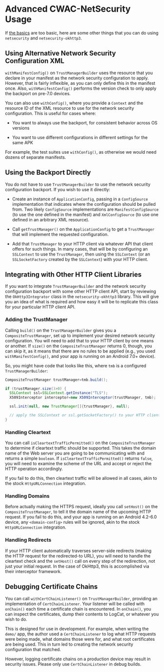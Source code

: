 # Advanced CWAC-NetSecurity Usage

If [the basics](https://github.com/commonsguy/cwac-netsecurity#basic-usage)
are too basic, here are some other things that you can do using
`netsecurity` and `netsecurity-okhttp3`.

## Using Alternative Network Security Configuration XML

`withManifestConfig()` on `TrustManagerBuilder` uses the resource
that you declare in your manifest as the network security configuration
to apply. However, that is fairly inflexible, as you can only define
this in the manifest once. Also, `withManifestConfig()` performs the
version check to only apply the backport on pre-7.0 devices.

You can also use `withConfig()`, where you provide a `Context` and the resource ID
of the XML resource to use for the network security configuration.
This is useful for cases where:

- You want to always use the backport, for consistent behavior across
OS versions

- You want to use different configurations in different settings
for the same APK

For example, the test suites use `withConfig()`, as otherwise we would
need dozens of separate manifests.

## Using the Backport Directly

You do not have to use `TrustManagerBuilder` to use the network security
configuration backport. If you wish to use it directly:

- Create an instance of `ApplicationConfig`, passing in a `ConfigSource`
implementation that indicates where the configuration should be pulled
from. Two likely `ConfigSource` implementations are `ManifestConfigSource`
(to use the one defined in the manifest) and `XmlConfigSource` (to
use one defined in an arbitrary XML resource).

- Call `getTrustManager()` on the `ApplicationConfig` to get a `TrustManager`
that will implement the requested configuration.

- Add that `TrustManager` to your HTTP client via whatever API that
client offers for such things. In many cases, that will be by configuring
an `SSLContext` to use the `TrustManager`, then using the `SSLContext`
(or an `SSLSocketFactory` created by the `SSLContext`) with your
HTTP client.

## Integrating with Other HTTP Client Libraries

If you want to integrate `TrustManagerBuilder` and the network security
configuration backport with some other HTTP client API, start by reviewing
the `OkHttp3Integrator` class in the `netsecurity-okhttp3` library.
This will give you an idea of what is required and how easy it will
be to replicate this class for your particular HTTP client API.

### Adding the TrustManager

Calling `build()` on the `TrustManagerBuilder` gives you a
`CompositeTrustManager`, set up to implement your desired network
security configuration. You will need to add that to your HTTP client
by one means or another. If `size()` on the `CompositeTrustManager`
returns 0, though, you can skip it, as it means that there are no rules
to be applied (e.g., you used `withManifestConfig()`, and your app
is running on an Android 7.0+ device).

So, you might have code that looks like this, where `tmb` is a
configured `TrustManagerBuilder`:

```java
CompositeTrustManager trustManager=tmb.build();

if (trustManager.size()>0) {
  SSLContext ssl=SSLContext.getInstance("TLS");
  X509Interceptor interceptor=new X509Interceptor(trustManager, tmb);

  ssl.init(null, new TrustManager[]{trustManager}, null);

  // apply the SSLContext or ssl.getSocketFactory() to your HTTP client
}
```

### Handling Cleartext

You can call `isCleartextTrafficPermitted()` on the `CompositeTrustManager`
to determine if cleartext traffic should be supported. This takes the
domain name of the Web server you are going to be communicating with
and returns a simple `boolean`. If `isCleartextTrafficPermitted()`
returns `false`, you will need to examine the scheme of the URL and
accept or reject the HTTP operation accordingly.

If you fail to do this, then cleartext traffic will be allowed in all
cases, akin to the stock `HttpURLConnection` integration.

### Handling Domains

Before actually making the HTTPS request, ideally you call `setHost()`
on the `CompositeTrustManager`, to tell it the domain name of the
upcoming HTTP request. If you fail to do this, and your app is running
on an Android 4.2-6.0 device, any `<domain-config>` rules will
be ignored, akin to the stock `HttpURLConnection` integration.

### Handling Redirects

If your HTTP client automatically traverses server-side redirects
(making the HTTP request for the redirected-to URL), you will need
to handle the cleartext check and the `setHost()` call on every
step of the redirection, not just your initial request. In the
case of OkHttp3, this is accomplished via their interceptor framework.

## Debugging Certificate Chains

You can call `withCertChainListener()` on `TrustManagerBuilder`,
providing an implementation of `CertChainListener`. Your listener
will be called with `onChain()` each time a certificate chain is
encountered. In `onChain()`, you can inspect the certificates, dump
their contents to LogCat, or whatever you wish to do.

This is designed for use in development. For example, when writing
the `demo/` app, the author used a `CertChainListener` to log what
HTTP requests were being made, what domains those were for, and what
root certificates are being used. This in turn led to creating the
network security configuration that matched.

However, logging certificate chains on a production device may result
in security issues. Please only use `CertChainListener` in debug
builds.
